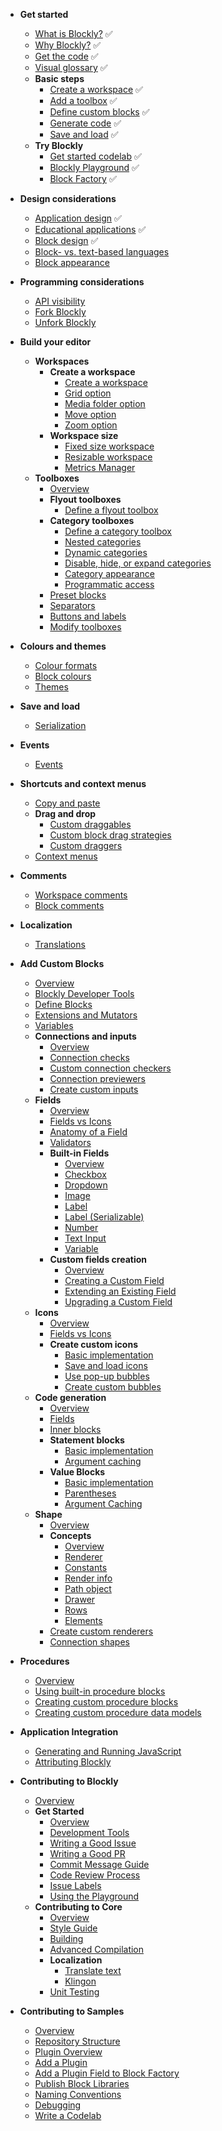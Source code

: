 - **Get started**
  - [What is Blockly?](./docs/guides/get-started/what-is-blockly.md) ✅
  - [Why Blockly?](./docs/guides/get-started/why-blockly.md) ✅
  - [Get the code](./docs/guides/get-started/get-the-code.md) ✅
  - [Visual glossary](./docs/guides/get-started/workspace-anatomy.md) ✅
  - **Basic steps**
    - [Create a workspace](./docs/guides/get-started/workspace-creation.md) ✅
    - [Add a toolbox](./docs/guides/get-started/toolbox.md) ✅
    - [Define custom blocks](./docs/guides/get-started/blocks.md) ✅
    - [Generate code](./docs/guides/get-started/code-generation.md) ✅
    - [Save and load](./docs/guides/get-started/save-and-load.md) ✅
  - **Try Blockly**
    - [Get started codelab](https://blocklycodelabs.dev/codelabs/getting-started/index.html?index=..%2F..index#0) ✅
    - [Blockly Playground](https://blockly-demo.appspot.com/static/tests/playground.html) ✅
    - [Block Factory](https://google.github.io/blockly-samples/examples/developer-tools/index.html) ✅

- **Design considerations**
  - [Application design](./docs/guides/design/applications.md) ✅
  - [Educational applications](./docs/guides/design/education.md) ✅
  - [Block design](./docs/guides/design/blocks.md) ✅
  - [Block- vs. text-based languages](./docs/guides/design/languages.md)
  - [Block appearance](./docs/guides/design/appearance.md)

- **Programming considerations**
  - [API visibility](./docs/guides/programming/using_blockly_apis.md)
  - [Fork Blockly](./docs/guides/programming/forking_blockly.md)
  - [Unfork Blockly](./docs/guides/programming/unforking_blockly.md)

- **Build your editor**
  - **Workspaces**
    - **Create a workspace**
      - [Create a workspace](./docs/guides/configure/configuration_struct.md)
      - [Grid option](./docs/guides/configure/grid.md)
      - [Media folder option](./docs/guides/configure/media.md)
      - [Move option](./docs/guides/configure/move.md)
      - [Zoom option](./docs/guides/configure/zoom.md)
    - **Workspace size**
      - [Fixed size workspace](./docs/guides/configure/fixed-size.md)
      - [Resizable workspace](./docs/guides/configure/resizable.md)
      - [Metrics Manager](./docs/guides/configure/metrics_manager.md)
  - **Toolboxes**
    - [Overview](./docs/guides/configure/toolboxes/toolbox.md)
    - **Flyout toolboxes**
      - [Define a flyout toolbox](./docs/guides/configure/toolboxes/flyout.md)
    - **Category toolboxes**
      - [Define a category toolbox](./docs/guides/configure/toolboxes/category.md)
      - [Nested categories](./docs/guides/configure/toolboxes/nested.md)
      - [Dynamic categories](./docs/guides/configure/toolboxes/dynamic.md)
      - [Disable, hide, or expand categories](./docs/guides/configure/toolboxes/disable-categories.md)
      - [Category appearance](./docs/guides/configure/toolboxes/appearance.md)
      - [Programmatic access](./docs/guides/configure/toolboxes/programmatic.md)
    - [Preset blocks](./docs/guides/configure/toolboxes/preset.md)
    - [Separators](./docs/guides/configure/toolboxes/separators.md)
    - [Buttons and labels](./docs/guides/configure/toolboxes/buttons.md)
    - [Modify toolboxes](./docs/guides/configure/toolboxes/modify.md)

- **Colours and themes**
  - [Colour formats](./docs/guides/configure/appearance/colour-formats.md)
  - [Block colours](./docs/guides/configure/appearance/block-colour.md)
  - [Themes](./docs/guides/configure/appearance/themes.md)

- **Save and load**
  - [Serialization](./docs/guides/configure/serialization.md)

- **Events**
  - [Events](./docs/guides/configure/events.md)

- **Shortcuts and context menus**
  - [Copy and paste](./docs/guides/configure/copy-paste.md)
  - **Drag and drop**
    - [Custom draggables](./docs/guides/configure/dragging/draggable.md)
    - [Custom block drag strategies](./docs/guides/configure/dragging/block-drag-strategies.md)
    - [Custom draggers](./docs/guides/configure/dragging/dragger.md)
  - [Context menus](./docs/guides/configure/context-menus.md)

- **Comments**
  - [Workspace comments](./docs/guides/configure/workspace_comment.md)
  - [Block comments](./docs/guides/configure/block_comment.md)

- **Localization**
  - [Translations](./docs/guides/configure/translations.md)

- **Add Custom Blocks**
  - [Overview](./docs/guides/create-custom-blocks/overview.md)
  - [Blockly Developer Tools](./docs/guides/create-custom-blocks/blockly-developer-tools.md)
  - [Define Blocks](./docs/guides/create-custom-blocks/define-blocks.md)
  - [Extensions and Mutators](./docs/guides/create-custom-blocks/extensions.md)
  - [Variables](./docs/guides/create-custom-blocks/variables.md)
  - **Connections and inputs**
    - [Overview](./docs/guides/create-custom-blocks/inputs/overview.md)
    - [Connection checks](./docs/guides/create-custom-blocks/inputs/connection-checks.md)
    - [Custom connection checkers](./docs/guides/create-custom-blocks/inputs/connection_checker.md)
    - [Connection previewers](./docs/guides/create-custom-blocks/inputs/connection-previews.md)
    - [Create custom inputs](./docs/guides/create-custom-blocks/inputs/creating-custom-inputs.md)
  - **Fields**
    - [Overview](./docs/guides/create-custom-blocks/fields/overview.md)
    - [Fields vs Icons](./docs/guides/create-custom-blocks/fields/fields-vs-icons.md)
    - [Anatomy of a Field](./docs/guides/create-custom-blocks/fields/anatomy-of-a-field.md)
    - [Validators](./docs/guides/create-custom-blocks/fields/validators.md)
    - **Built-in Fields**
      - [Overview](./docs/guides/create-custom-blocks/fields/built-in-fields/overview.md)
      - [Checkbox](./docs/guides/create-custom-blocks/fields/built-in-fields/checkbox.md)
      - [Dropdown](./docs/guides/create-custom-blocks/fields/built-in-fields/dropdown.md)
      - [Image](./docs/guides/create-custom-blocks/fields/built-in-fields/image.md)
      - [Label](./docs/guides/create-custom-blocks/fields/built-in-fields/label.md)
      - [Label (Serializable)](./docs/guides/create-custom-blocks/fields/built-in-fields/label-serializable.md)
      - [Number](./docs/guides/create-custom-blocks/fields/built-in-fields/number.md)
      - [Text Input](./docs/guides/create-custom-blocks/fields/built-in-fields/text-input.md)
      - [Variable](./docs/guides/create-custom-blocks/fields/built-in-fields/variable.md)
    - **Custom fields creation**
      - [Overview](./docs/guides/create-custom-blocks/fields/customizing-fields/overview.md)
      - [Creating a Custom Field](./docs/guides/create-custom-blocks/fields/customizing-fields/creating.md)
      - [Extending an Existing Field](./docs/guides/create-custom-blocks/fields/customizing-fields/extending.md)
      - [Upgrading a Custom Field](./docs/guides/create-custom-blocks/fields/customizing-fields/upgrading.md)
  - **Icons**
    - [Overview](./docs/guides/create-custom-blocks/icons/overview.md)
    - [Fields vs Icons](./docs/guides/create-custom-blocks/fields/fields-vs-icons.md)
    - **Create custom icons**
      - [Basic implementation](./docs/guides/create-custom-blocks/icons/creating-custom-icons/basic-implementation.md)
      - [Save and load icons](./docs/guides/create-custom-blocks/icons/creating-custom-icons/save-and-load.md)
      - [Use pop-up bubbles](./docs/guides/create-custom-blocks/icons/creating-custom-icons/use-bubbles.md)
      - [Create custom bubbles](./docs/guides/create-custom-blocks/icons/creating-custom-icons/creating-custom-bubbles.md)
  - **Code generation**
    - [Overview](./docs/guides/create-custom-blocks/code-generation/overview.md)
    - [Fields](./docs/guides/create-custom-blocks/code-generation/fields.md)
    - [Inner blocks](./docs/guides/create-custom-blocks/code-generation/inner-blocks.md)
    - **Statement blocks**
      - [Basic implementation](./docs/guides/create-custom-blocks/code-generation/statements/basic-implementation.md)
      - [Argument caching](./docs/guides/create-custom-blocks/code-generation/statements/caching-arguments.md)
    - **Value Blocks**
      - [Basic implementation](./docs/guides/create-custom-blocks/code-generation/values/basic-implementation.md)
      - [Parentheses](./docs/guides/create-custom-blocks/code-generation/values/operator-precedence.md)
      - [Argument Caching](./docs/guides/create-custom-blocks/code-generation/values/caching-arguments.md)
  - **Shape**
    - [Overview](./docs/guides/create-custom-blocks/renderers/overview.md)
    - **Concepts**
      - [Overview](./docs/guides/create-custom-blocks/renderers/concepts/overview.md)
      - [Renderer](./docs/guides/create-custom-blocks/renderers/concepts/renderer.md)
      - [Constants](./docs/guides/create-custom-blocks/renderers/concepts/constants.md)
      - [Render info](./docs/guides/create-custom-blocks/renderers/concepts/info.md)
      - [Path object](./docs/guides/create-custom-blocks/renderers/concepts/path-object.md)
      - [Drawer](./docs/guides/create-custom-blocks/renderers/concepts/drawer.md)
      - [Rows](./docs/guides/create-custom-blocks/renderers/concepts/rows.md)
      - [Elements](./docs/guides/create-custom-blocks/renderers/concepts/elements.md)
    - [Create custom renderers](./docs/guides/create-custom-blocks/renderers/create-custom-renderers/basic-implementation.md)
    - [Connection shapes](./docs/guides/create-custom-blocks/renderers/create-custom-renderers/connection-shapes.md)

- **Procedures**
  - [Overview](./docs/guides/create-custom-blocks/procedures/overview.md)
  - [Using built-in procedure blocks](./docs/guides/create-custom-blocks/procedures/using-procedures.md)
  - [Creating custom procedure blocks](./docs/guides/create-custom-blocks/procedures/creating-custom-procedure-blocks.md)
  - [Creating custom procedure data models](./docs/guides/create-custom-blocks/procedures/creating-custom-procedure-data-models.md)

- **Application Integration**
  - [Generating and Running JavaScript](./docs/guides/app-integration/running-javascript.md)
  - [Attributing Blockly](./docs/guides/app-integration/attribution.md)

- **Contributing to Blockly**
  - [Overview](./docs/guides/contribute.md)
  - **Get Started**
    - [Overview](./docs/guides/contribute/get-started.md)
    - [Development Tools](./docs/guides/contribute/get-started/development_tools.md)
    - [Writing a Good Issue](./docs/guides/contribute/get-started/write_a_good_issue.md)
    - [Writing a Good PR](./docs/guides/contribute/get-started/write_a_good_pr.md)
    - [Commit Message Guide](./docs/guides/contribute/get-started/commits.md)
    - [Code Review Process](./docs/guides/contribute/get-started/pr_review_process.md)
    - [Issue Labels](./docs/guides/contribute/get-started/issue_labels.md)
    - [Using the Playground](./docs/guides/contribute/get-started/playground.md)
  - **Contributing to Core**
    - [Overview](./docs/guides/contribute/core.md)
    - [Style Guide](./docs/guides/contribute/core/style_guide.md)
    - [Building](./docs/guides/contribute/core/building.md)
    - [Advanced Compilation](./docs/guides/contribute/core/advanced.md)
    - **Localization**
      - [Translate text](./docs/guides/contribute/core/translating.md)
      - [Klingon](./docs/guides/contribute/core/klingon.md)
    - [Unit Testing](./docs/guides/contribute/core/unit_testing.md)

- **Contributing to Samples**
  - [Overview](./docs/guides/contribute/samples.md)
  - [Repository Structure](./docs/guides/contribute/samples/repository_structure.md)
  - [Plugin Overview](./docs/guides/contribute/samples/plugin_overview.md)
  - [Add a Plugin](./docs/guides/contribute/samples/add_a_plugin.md)
  - [Add a Plugin Field to Block Factory](./docs/guides/contribute/samples/block_factory.md)
  - [Publish Block Libraries](./docs/guides/contribute/samples/block_libraries.md)
  - [Naming Conventions](./docs/guides/contribute/samples/naming.md)
  - [Debugging](./docs/guides/contribute/samples/debugging.md)
  - [Write a Codelab](./docs/guides/contribute/samples/write_a_codelab.md)
